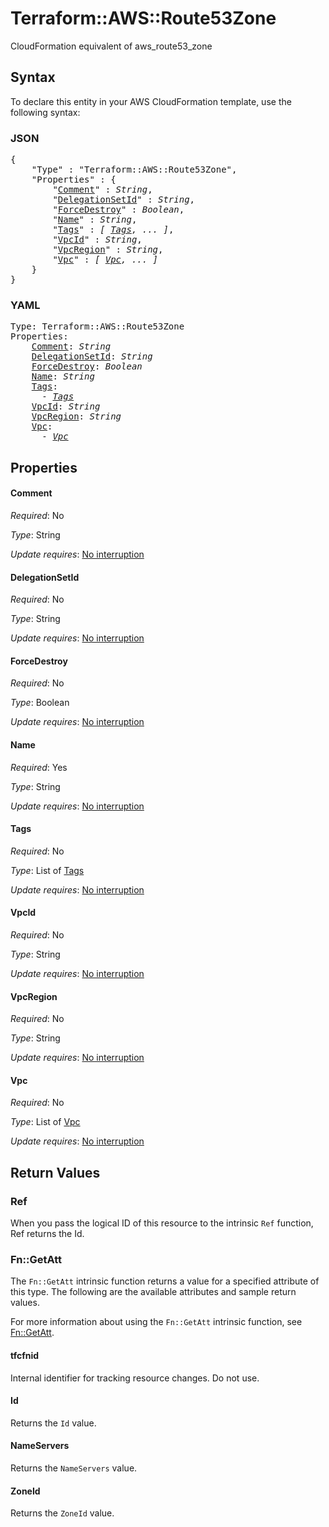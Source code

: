 # Terraform::AWS::Route53Zone

CloudFormation equivalent of aws_route53_zone

## Syntax

To declare this entity in your AWS CloudFormation template, use the following syntax:

### JSON

<pre>
{
    "Type" : "Terraform::AWS::Route53Zone",
    "Properties" : {
        "<a href="#comment" title="Comment">Comment</a>" : <i>String</i>,
        "<a href="#delegationsetid" title="DelegationSetId">DelegationSetId</a>" : <i>String</i>,
        "<a href="#forcedestroy" title="ForceDestroy">ForceDestroy</a>" : <i>Boolean</i>,
        "<a href="#name" title="Name">Name</a>" : <i>String</i>,
        "<a href="#tags" title="Tags">Tags</a>" : <i>[ <a href="tags.md">Tags</a>, ... ]</i>,
        "<a href="#vpcid" title="VpcId">VpcId</a>" : <i>String</i>,
        "<a href="#vpcregion" title="VpcRegion">VpcRegion</a>" : <i>String</i>,
        "<a href="#vpc" title="Vpc">Vpc</a>" : <i>[ <a href="vpc.md">Vpc</a>, ... ]</i>
    }
}
</pre>

### YAML

<pre>
Type: Terraform::AWS::Route53Zone
Properties:
    <a href="#comment" title="Comment">Comment</a>: <i>String</i>
    <a href="#delegationsetid" title="DelegationSetId">DelegationSetId</a>: <i>String</i>
    <a href="#forcedestroy" title="ForceDestroy">ForceDestroy</a>: <i>Boolean</i>
    <a href="#name" title="Name">Name</a>: <i>String</i>
    <a href="#tags" title="Tags">Tags</a>: <i>
      - <a href="tags.md">Tags</a></i>
    <a href="#vpcid" title="VpcId">VpcId</a>: <i>String</i>
    <a href="#vpcregion" title="VpcRegion">VpcRegion</a>: <i>String</i>
    <a href="#vpc" title="Vpc">Vpc</a>: <i>
      - <a href="vpc.md">Vpc</a></i>
</pre>

## Properties

#### Comment

_Required_: No

_Type_: String

_Update requires_: [No interruption](https://docs.aws.amazon.com/AWSCloudFormation/latest/UserGuide/using-cfn-updating-stacks-update-behaviors.html#update-no-interrupt)

#### DelegationSetId

_Required_: No

_Type_: String

_Update requires_: [No interruption](https://docs.aws.amazon.com/AWSCloudFormation/latest/UserGuide/using-cfn-updating-stacks-update-behaviors.html#update-no-interrupt)

#### ForceDestroy

_Required_: No

_Type_: Boolean

_Update requires_: [No interruption](https://docs.aws.amazon.com/AWSCloudFormation/latest/UserGuide/using-cfn-updating-stacks-update-behaviors.html#update-no-interrupt)

#### Name

_Required_: Yes

_Type_: String

_Update requires_: [No interruption](https://docs.aws.amazon.com/AWSCloudFormation/latest/UserGuide/using-cfn-updating-stacks-update-behaviors.html#update-no-interrupt)

#### Tags

_Required_: No

_Type_: List of <a href="tags.md">Tags</a>

_Update requires_: [No interruption](https://docs.aws.amazon.com/AWSCloudFormation/latest/UserGuide/using-cfn-updating-stacks-update-behaviors.html#update-no-interrupt)

#### VpcId

_Required_: No

_Type_: String

_Update requires_: [No interruption](https://docs.aws.amazon.com/AWSCloudFormation/latest/UserGuide/using-cfn-updating-stacks-update-behaviors.html#update-no-interrupt)

#### VpcRegion

_Required_: No

_Type_: String

_Update requires_: [No interruption](https://docs.aws.amazon.com/AWSCloudFormation/latest/UserGuide/using-cfn-updating-stacks-update-behaviors.html#update-no-interrupt)

#### Vpc

_Required_: No

_Type_: List of <a href="vpc.md">Vpc</a>

_Update requires_: [No interruption](https://docs.aws.amazon.com/AWSCloudFormation/latest/UserGuide/using-cfn-updating-stacks-update-behaviors.html#update-no-interrupt)

## Return Values

### Ref

When you pass the logical ID of this resource to the intrinsic `Ref` function, Ref returns the Id.

### Fn::GetAtt

The `Fn::GetAtt` intrinsic function returns a value for a specified attribute of this type. The following are the available attributes and sample return values.

For more information about using the `Fn::GetAtt` intrinsic function, see [Fn::GetAtt](https://docs.aws.amazon.com/AWSCloudFormation/latest/UserGuide/intrinsic-function-reference-getatt.html).

#### tfcfnid

Internal identifier for tracking resource changes. Do not use.

#### Id

Returns the <code>Id</code> value.

#### NameServers

Returns the <code>NameServers</code> value.

#### ZoneId

Returns the <code>ZoneId</code> value.

